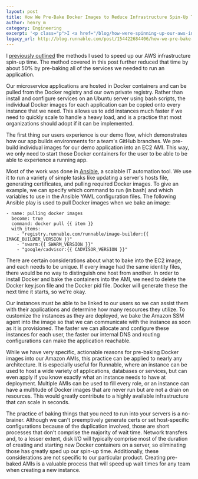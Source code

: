 ```yaml
---
layout: post
title: How We Pre-Bake Docker Images to Reduce Infrastructure Spin-Up Time
author: henry_m
category: Engineering
excerpt: '<p class="p">I <a href="/blog/how-were-spinning-up-our-aws-infrastructure-80-faster" class="link">previously outlined</a> the methods I used to speed up our AWS infrastructure spin-up time. The method covered in this post further reduced that time by about 50% by pre-baking all of the services we needed to run an application.</p><p class="p">Our microservice applications are hosted in Docker containers and can be pulled from the Docker registry and our own private registry. Rather than install and configure services on an Ubuntu server using bash scripts, the individual Docker images for each application can be copied onto every instance that we need. This allows us to add instances much faster if we need to quickly scale to handle a heavy load, and is a practice that most organizations should adopt if it can be implemented.</p>'
legacy_url: http://blog.runnable.com/post/154422684406/how-we-pre-bake-docker-images-to-reduce
---
```


<p class="p">I <a href="/blog/how-were-spinning-up-our-aws-infrastructure-80-faster" class="link">previously outlined</a> the methods I used to speed up our AWS infrastructure spin-up time. The method covered in this post further reduced that time by about 50% by pre-baking all of the services we needed to run an application.</p>

<p class="p">Our microservice applications are hosted in Docker containers and can be pulled from the Docker registry and our own private registry. Rather than install and configure services on an Ubuntu server using bash scripts, the individual Docker images for each application can be copied onto every instance that we need. This allows us to add instances much faster if we need to quickly scale to handle a heavy load, and is a practice that most organizations should adopt if it can be implemented.</p>

<p class="p">The first thing our users experience is our demo flow, which demonstrates how our app builds environments for a team's GitHub branches. We pre-build individual images for our demo application into an EC2 AMI. This way, we only need to start those Docker containers for the user to be able to be able to experience a running app.</p>

<p class="p">Most of the work was done in <a href="https://www.ansible.com/" class="link">Ansible</a>, a scalable IT automation tool. We use it to run a variety of simple tasks like updating a server's hosts file, generating certificates, and pulling required Docker images. To give an example, we can specify which command to run (in bash) and which variables to use in the Ansible YAML configuration files. The following Ansible play is used to pull Docker images when we bake an image:</p>

<pre class="pre"><code class="monospace no-wrap">- name: pulling docker images
  become: true
  command: docker pull {{ item }}
  with_items:
    - "registry.runnable.com/runnable/image-builder:{{ IMAGE_BUILDER_VERSION }}"
    - "swarm:{{ SWARM_VERSION }}"
    - "google/cadvisor:{{ CADVISOR_VERSION }}"</code></pre>

<p class="p">There are certain considerations about what to bake into the EC2 image, and each needs to be unique. If every image had the same identity files, there would be no way to distinguish one host from another. In order to install Docker and bake the containers into the AMI, we need to delete the Docker key.json file and the Docker pid file. Docker will generate these the next time it starts, so we're okay.</p>

<p class="p">Our instances must be able to be linked to our users so we can assist them with their applications and determine how many resources they utilize. To customize the instances as they are deployed, we bake the Amazon SSM agent into the image so that we can communicate with the instance as soon as it is provisioned. The faster we can allocate and configure these instances for each user, the faster our internal DNS and routing configurations can make the application reachable.</p>

<p class="p">While we have very specific, actionable reasons for pre-baking Docker images into our Amazon AMIs, this practice can be applied to nearly any architecture. It is especially useful for Runnable, where an instance can be used to host a wide variety of applications, databases or services, but can even apply if you know exactly what an instance needs to have at deployment. Multiple AMIs can be used to fill every role, or an instance can have a multitude of Docker images that are never run but are not a drain on resources. This would greatly contribute to a highly available infrastructure that can scale in seconds.</p>

<p class="p">The practice of baking things that you need to run into your servers is a no-brainer. Although we can't preemptively generate certs or set host-specific configurations because of the duplication involved, those are short processes that don't comprise the majority of wait time. Network transfers and, to a lesser extent, disk I/O will typically comprise most of the duration of creating and starting new Docker containers on a server, so eliminating those has greatly sped up our spin-up time. Additionally, these considerations are not specific to our particular product. Creating pre-baked AMIs is a valuable process that will speed up wait times for any team when creating a new instance.</p>
